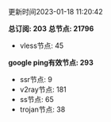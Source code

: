 更新时间2023-01-18 11:20:42

**总订阅: 203**
**总节点: 21796**
- vless节点: 45

**google ping有效节点: 293**
- ssr节点: 9
- v2ray节点: 181
- ss节点: 65
- trojan节点: 38

